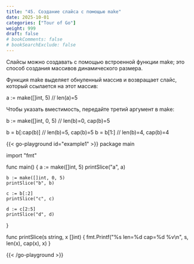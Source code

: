 ```yaml
---
title: "45. Создание слайса с помощью make"
date: 2025-10-01
categories: ["Tour of Go"]
weight: 999
draft: false
# bookComments: false
# bookSearchExclude: false
---
```

Слайсы можно создавать с помощью встроенной функции make; это способ создания массивов динамического размера.

Функция make выделяет обнуленный массив и возвращает слайс, который ссылается на этот массив:

a := make([]int, 5)  // len(a)=5

Чтобы указать вместимость, передайте третий аргумент в make:

b := make([]int, 0, 5) // len(b)=0, cap(b)=5

b = b[:cap(b)] // len(b)=5, cap(b)=5
b = b[1:]      // len(b)=4, cap(b)=4

{{< go-playground id="example1" >}}
package main

import "fmt"

func main() {
    a := make([]int, 5)
    printSlice("a", a)

	b := make([]int, 0, 5)
	printSlice("b", b)

	c := b[:2]
	printSlice("c", c)

	d := c[2:5]
	printSlice("d", d)
}

func printSlice(s string, x []int) {
    fmt.Printf("%s len=%d cap=%d %v\n",
    s, len(x), cap(x), x)
}



{{< /go-playground >}} 